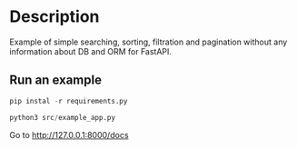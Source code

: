 # Description

Example of simple searching, sorting, filtration and pagination without any information about DB and ORM for FastAPI.

## Run an example

``` python
pip instal -r requirements.py
```

``` python
python3 src/example_app.py
```

Go to <http://127.0.0.1:8000/docs>
